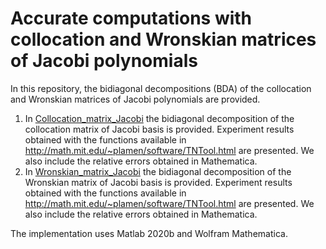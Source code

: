 # Accurate computations with collocation and Wronskian matrices of Jacobi polynomials
In this repository, the bidiagonal decompositions (BDA) of the collocation and  Wronskian matrices of Jacobi polynomials are provided.

1. In [Collocation_matrix_Jacobi](https://github.com/BeatrizRubio/Article_JSC_2021/tree/main/Collocation_matrix_Jacobi) the bidiagonal decomposition of the collocation matrix of Jacobi basis is provided. Experiment results obtained with the functions available in http://math.mit.edu/~plamen/software/TNTool.html are presented. We also include the relative errors obtained in Mathematica. 
2. In [Wronskian_matrix_Jacobi](https://github.com/BeatrizRubio/Article_JSC_2021/tree/main/Wronskian_matrix_Jacobi) the bidiagonal decomposition of the Wronskian matrix of Jacobi basis is provided. Experiment results obtained with the functions available in http://math.mit.edu/~plamen/software/TNTool.html are presented. We also include the relative errors obtained in Mathematica. 

The implementation uses Matlab 2020b and Wolfram Mathematica. 
